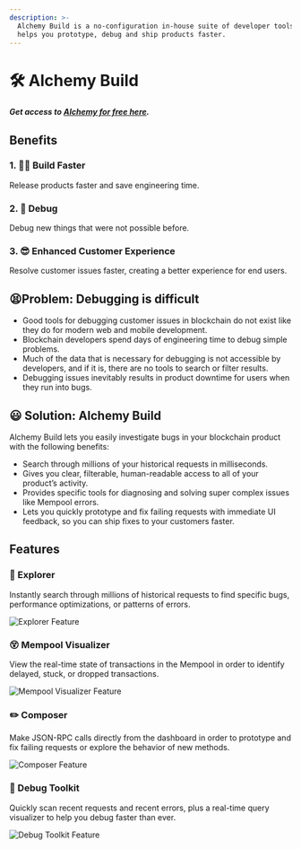 ```yaml
---
description: >-
  Alchemy Build is a no-configuration in-house suite of developer tools that
  helps you prototype, debug and ship products faster.
---
```


# 🛠 Alchemy Build

#### _Get access to_ [_Alchemy for free here_](https://alchemy.com/?r=e68b2f77-7fc7-4ef7-8e9c-cdfea869b9b5)_._

## Benefits 

### 1. :woman_technologist: Build Faster

Release products faster and save engineering time. 

### 2. :lady_beetle: Debug

Debug new things that were not possible before. 

### 3. :sunglasses: Enhanced Customer Experience 

Resolve customer issues faster, creating a better experience for end users. 

## :tired_face:Problem: Debugging is difficult

* Good tools for debugging customer issues in blockchain do not exist like they do for modern web and mobile development. 
* Blockchain developers spend days of engineering time to debug simple problems. 
* Much of the data that is necessary for debugging is not accessible by developers, and if it is, there are no tools to search or filter results.
* Debugging issues inevitably results in product downtime for users when they run into bugs.  

## :smiley: Solution: Alchemy Build

Alchemy Build lets you easily investigate bugs in your blockchain product with the following benefits: 

* Search through millions of your historical requests in milliseconds.
* Gives you clear, filterable, human-readable access to all of your product’s activity.
* Provides specific tools for diagnosing and solving super complex issues like Mempool errors. 
* Lets you quickly prototype and fix failing requests with immediate UI feedback, so you can ship fixes to your customers faster.

## Features

### :mag_right: Explorer

Instantly search through millions of historical requests to find specific bugs, performance optimizations, or patterns of errors.

![Explorer Feature](../../.gitbook/assets/screen-shot-2020-07-09-at-10.37.02-am.png)

### :dizzy_face: Mempool Visualizer 

View the real-time state of transactions in the Mempool in order to identify delayed, stuck, or dropped transactions.

![Mempool Visualizer Feature](../../.gitbook/assets/screen-shot-2020-07-09-at-10.38.46-am.png)

### :pencil2: Composer

Make JSON-RPC calls directly from the dashboard in order to prototype and fix failing requests or explore the behavior of new methods.

![Composer Feature](../../.gitbook/assets/screen-shot-2020-07-09-at-10.40.08-am.png)

### :lady_beetle: Debug Toolkit

Quickly scan recent requests and recent errors, plus a real-time query visualizer to help you debug faster than ever.

![Debug Toolkit Feature](../../.gitbook/assets/screen-shot-2020-07-09-at-10.40.54-am.png)

###
